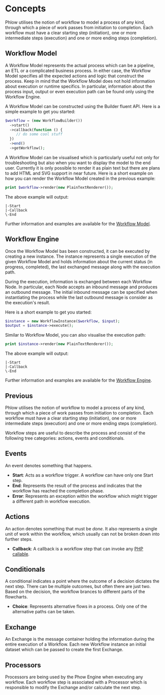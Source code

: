 # Concepts
Phlow utilises the notion of workflow to model a process of any kind, through which a piece of work passes from initiation to completion. Each workflow must have a clear starting step (initiation), one or more intermediate steps (execution) and one or more ending steps (completion).

## Workflow Model
A Workflow Model represents the actual process which can be a pipeline, an ETL or a complicated business process. In either case, the Workflow Model specifies all the expected actions and logic that construct the process. Keep in mind that the Workflow Model does not hold information about execution or runtime specifics. In particular, information about the process input, output or even execution path can be found only using the Workflow Engine.

A Workflow Model can be constructed using the Builder fluent API. Here is a simple example to get you started:

``` php
$workflow = (new WorkflowBuilder())
  ->start()
  ->callback(function () {
     // do some cool stuff
  })
  ->end()
  ->getWorkflow();
```

A Workflow Model can be visualised which is particularly useful not only for troubleshooting but also when you want to display the model to the end user. Currently it is only possible to render it as plain text but there are plans to add HTML and SVG support in near future. Here is a short example on how you can render the Workflow Model created in the previous example:

``` php
print $workflow->render(new PlainTextRenderer());
```

The above example will output:

```
|-Start
|-Callback
\-End
```
Further information and examples are available for the [Workflow Model](workflow-model.md).

## Workflow Engine
Once the Workflow Model bas been constructed, it can be executed by creating a new instance. The instance represents a single execution of the given Workflow Model and holds information about the current status (in progress, completed), the last exchanged message along with the execution path.

During the execution, information is exchanged between each Workflow Node. In particular, each Node accepts an inbound message and produces an outbound message. The initial inbound message can be specified when instantiating the process while the last outbound message is consider as the execution's result.

Here is a short example to get you started:

``` php
$instance = new WorkflowInstance($workflow, $input);
$output = $instance->execute();
```

Similar to Workflow Model, you can also visualise the execution path:

``` php
print $instance->render(new PlainTextRenderer());
```

The above example will output:

```
|-Start
|-Callback
\-End
```

Further information and examples are available for the [Workflow Engine](workflow-engine.md).

## Previous
Phlow utilises the notion of workflow to model a process of any kind, through which a piece of work passes from initiation to completion. Each workflow must have a clear starting step (initiation), one or more intermediate steps (execution) and one or more ending steps (completion).

Workflow steps are useful to describe the process and consist of the following tree categories: actions, events and conditionals.  

## Events
An event denotes something that happens. 

* **Start**: Acts as a workflow trigger. A workflow can have only one Start step.
* **End**: Represents the result of the process and indicates that the workflow has reached the completion phase.  
* **Error**: Represents an exception within the workflow which might trigger a different path in workflow execution.

## Actions
An action denotes something that must be _done_. It also represents a single unit of work within the workflow, which usually can not be broken down into further steps.

* **Callback**: A callback is a workflow step that can invoke any [PHP callable](http://php.net/manual/en/language.types.callable.php).

## Conditionals
A conditional indicates a point where the outcome of a decision dictates the next step. There can be multiple outcomes, but often there are just two. Based on the decision, the workflow brances to different parts of the flowcharts.

* **Choice**: Represents alternative flows in a process. Only one of the alternative paths can be taken.

## Exchange
An Exchange is the message container holding the information during the entire execution of a Workflow. Each new Workflow instance an initial dataset which can be passed to create the first Exchange.

## Processors
Processors are being used by the Phow Engine when executing any workflow. Each workflow step is associated with a Processor which is responsible to modify the Exchange and/or calculate the next step.
